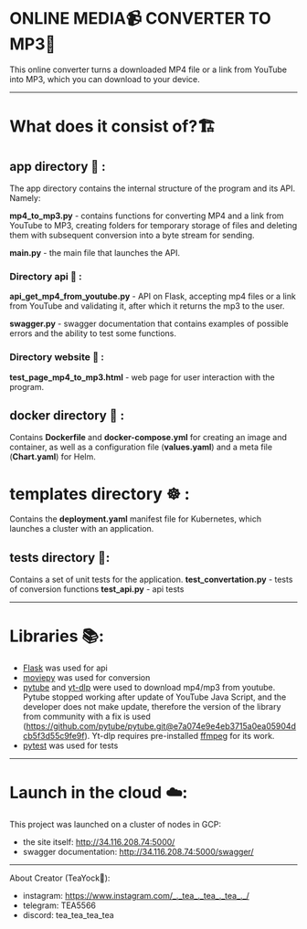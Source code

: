 # __ONLINE MEDIA📹 CONVERTER TO MP3🎵__
This online converter turns a downloaded MP4 file or a link from YouTube into MP3, which you can download to your device.

---------------------

# What does it consist of?🏗️
## app directory 🧰 : 
The app directory contains the internal structure of the program and its API. Namely:

**mp4_to_mp3.py** - contains functions for converting MP4 and a link from YouTube to MP3, creating folders for temporary storage of files and deleting them with subsequent conversion into a byte stream for sending.

**main.py** - the main file that launches the API.

### Directory api 📡 :
**api_get_mp4_from_youtube.py** - API on Flask, accepting mp4 files or a link from YouTube and validating it, after which it returns the mp3 to the user.

**swagger.py** - swagger documentation that contains examples of possible errors and the ability to test some functions.

### Directory website 📃 :
**test_page_mp4_to_mp3.html** - web page for user interaction with the program.

## docker directory 🐳 :
Contains **Dockerfile** and **docker-compose.yml** for creating an image and container, as well as a configuration file (**values.yaml**) and a meta file (**Chart.yaml**) for Helm.
# templates directory ☸️ : 
Contains the **deployment.yaml** manifest file for Kubernetes, which launches a cluster with an application.

## tests directory 🔧:
Contains a set of unit tests for the application. **test_convertation.py** - tests of conversion functions **test_api.py** - api tests

--------------------
# Libraries 📚:
- [Flask](https://flask.palletsprojects.com/en/3.0.x/) was used for api
- [moviepy](https://pypi.org/project/moviepy/) was used for conversion
- [pytube](https://github.com/pytube/pytube) and [yt-dlp](https://github.com/yt-dlp) were used to download mp4/mp3 from youtube. Pytube stopped working after update of YouTube Java Script, and the developer does not make update, therefore the version of the library from community with a fix is ​​used (https://github.com/pytube/pytube.git@e7a074e9e4eb3715a0ea05904dcb5f3d55c9fe9f). Yt-dlp requires pre-installed [ffmpeg](https://www.ffmpeg.org/) for its work.
- [pytest](https://docs.pytest.org/en/stable/) was used for tests
----------------------------------
# Launch in the cloud ☁️:
This project was launched on a cluster of nodes in GCP:
+ the site itself: http://34.116.208.74:5000/
+ swagger documentation: http://34.116.208.74:5000/swagger/

--------------------------------------
About Creator (TeaYock🍵): 
+ instagram: https://www.instagram.com/_._tea_._tea_._tea_._/
+ telegram: TEA5566
+ discord: tea_tea_tea_tea